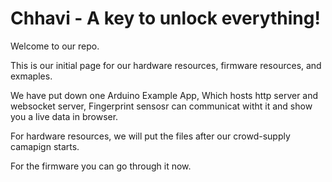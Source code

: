 # Chhavi - A key to unlock everything!

Welcome to our repo.

This is our initial page for our hardware resources, firmware resources, and exmaples.

We have put down one Arduino Example App, 
Which hosts http server and websocket server, 
Fingerprint sensosr can communicat witht it and show you a live data in browser.

For hardware resources, we will put the files after our crowd-supply camapign starts.

For the firmware you can go through it now.
